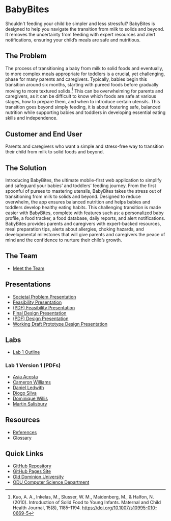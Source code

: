 # BabyBites

Shouldn't feeding your child be simpler and less stressful? BabyBites is designed to help you navigate the transition from milk to solids and beyond. It removes the uncertainty from feeding with expert resources and alert notifications, ensuring your child’s meals are safe and nutritious.

## The Problem
The process of transitioning a baby from milk to solid foods and eventually, to more complex meals appropriate for toddlers is a crucial, yet challenging, phase for many parents and caregivers. 
Typically, babies begin this transition around six months, starting with pureed foods before gradually moving to more textured solids.[^1] This can be overwhelming for parents and caregivers, as it can be difficult to know which foods are safe at various stages, how to prepare them, and when to introduce certain utensils.
This transition goes beyond simply feeding, it is about fostering safe, balanced nutrition while supporting babies and toddlers in developing essential eating skills and independence.

[^1]: Kuo, A. A., Inkelas, M., Slusser, W. M., Maidenberg, M., & Halfon, N. (2010). Introduction of Solid Food to Young Infants. Maternal and Child Health Journal, 15(8), 1185–1194. https://doi.org/10.1007/s10995-010-0669-5

## Customer and End User
Parents and caregivers who want a simple and stress-free way to transition their child from milk to solid foods and beyond.

## The Solution
Introducing BabyBites, the ultimate mobile-first web application to simplify and safeguard your babies’ and toddlers’ feeding journey. From the first spoonful of purees to mastering utensils, BabyBites takes the stress out of transitioning from milk to solids and beyond. Designed to reduce overwhelm, the app ensures balanced nutrition and helps babies and toddlers develop healthy eating habits. 
This challenging transition is made easier with BabyBites, complete with features such as: a personalized baby profile, a food tracker, a food database, daily reports, and alert notifications.
BabyBites provides parents and caregivers with expert-backed resources, meal preparation tips, alerts about allergies, choking hazards, and developmental milestones that will give parents and caregivers the peace of mind and the confidence to nurture their child’s growth.

## The Team
  - <a href="./website/the_team.html">Meet the Team</a>

## Presentations
  - <a href="./website/presentations.html#Societal-Problem-Presentation">Societal Problem Presentation</a>
  - <a href="./website/presentations.html#Feasibility-Presentation">Feasibility Presentation</a>
  - <a href="./website/assets/BabyBites.pdf">(PDF) Feasibility Presentation</a>
  - <a href="./website/presentations.html#Final-Design-Presentation">Final Design Presentation</a>
  - <a href="./website/assets/BabyBites_Design.pdf">(PDF) Design Presentation</a>
  - <a href="./website/presentations.html#Working-Draft-Prototype-Design-Presentation">Working Draft Prototype Design Presentation</a>

## Labs
  - <a href="./website/labs.html#Lab-1-Outline">Lab 1 Outline</a>
### Lab 1 Version 1 (PDFs)
  - <a href="./website/Lab 1 - V1 (pdfs)/Asia_Acosta_Lab_1.pdf">Asia Acosta</a>
  - <a href="./website/Lab 1 - V1 (pdfs)/Cameron_Williams_Lab_1.pdf">Cameron Williams</a>
  - <a href="./website/Lab 1 - V1 (pdfs)/Daniel_Ledwith_Lab_1.pdf">Daniel Ledwith</a>
  - <a href="./website/Lab 1 - V1 (pdfs)/Diogo_Silva_Lab_1.pdf">Diogo Silva</a>
  - <a href="./website/Lab 1 - V1 (pdfs)/Dominique_Willis_Lab_1.pdf">Dominique Willis</a>
  - <a href="./website/Lab 1 - V1 (pdfs)/Martin_Salisbury_Lab_1.pdf">Martin Salisbury</a>


## Resources  
  - <a href="./website/references.html">References</a>
  - <a href="./website/glossary.html">Glossary</a>

## Quick Links
  - <a href="https://github.com/dledw001/BabyBites">GitHub Repository</a>
  - <a href="https://dledw001.github.io/BabyBites/">GitHub Pages Site</a>
  - <a href="http://www.odu.edu/">Old Dominion University</a>
  - <a href="http://www.cs.odu.edu/">ODU Computer Science Department</a>
